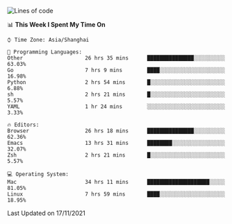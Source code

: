 <!--START_SECTION:waka-->
![Lines of code](https://img.shields.io/badge/From%20Hello%20World%20I%27ve%20Written-34469%20lines%20of%20code-blue)

📊 **This Week I Spent My Time On** 

```text
⌚︎ Time Zone: Asia/Shanghai

💬 Programming Languages: 
Other                    26 hrs 35 mins      ███████████████░░░░░░░░░░   63.03% 
Go                       7 hrs 9 mins        ████░░░░░░░░░░░░░░░░░░░░░   16.98% 
Python                   2 hrs 54 mins       █░░░░░░░░░░░░░░░░░░░░░░░░   6.88% 
sh                       2 hrs 21 mins       █░░░░░░░░░░░░░░░░░░░░░░░░   5.57% 
YAML                     1 hr 24 mins        ░░░░░░░░░░░░░░░░░░░░░░░░░   3.33%

🔥 Editors: 
Browser                  26 hrs 18 mins      ███████████████░░░░░░░░░░   62.36% 
Emacs                    13 hrs 31 mins      ████████░░░░░░░░░░░░░░░░░   32.07% 
Zsh                      2 hrs 21 mins       █░░░░░░░░░░░░░░░░░░░░░░░░   5.57%

💻 Operating System: 
Mac                      34 hrs 11 mins      ████████████████████░░░░░   81.05% 
Linux                    7 hrs 59 mins       ████░░░░░░░░░░░░░░░░░░░░░   18.95%

```


 Last Updated on 17/11/2021
<!--END_SECTION:waka-->
